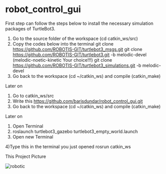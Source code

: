 # robot_control_gui
First step can follow the steps below to install the necessary simulation packages of TurtleBot3.
1) Go to the source folder of the workspace (cd catkin_ws/src)
2) Copy the codes below into the terminal
git clone https://github.com/ROBOTIS-GIT/turtlebot3_msgs.git
git clone https://github.com/ROBOTIS-GIT/turtlebot3.git -b melodic-devel   (melodic-noetic-kinetic Your choice!!!)
git clone https://github.com/ROBOTIS-GIT/turtlebot3_simulations.git -b melodic-devel
3) Go back to the workspace (cd ~/catkin_ws) and compile (catkin_make)

Later on 
1) Go to catkin_ws/src 
2) Write this https://github.com/barisdundar/robot_control_gui.git
3) Go back to the workspace (cd ~/catkin_ws) and compile (catkin_make)

Later on 
1) Open Terminal
2) roslaunch turtlebot3_gazebo turtlebot3_empty_world.launch 
3) Open new Terminal

4)Type this in the terminal you just opened rosrun catkin_ws 




This Project Picture


![robotic](https://user-images.githubusercontent.com/64458945/209945801-3b92c47b-60ad-46b5-815c-3197e1a20fa1.png)
